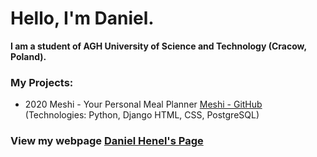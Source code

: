 # Hello, I'm Daniel.

**I am a student of AGH University of Science and Technology (Cracow, Poland).**

### My Projects:

* 2020 Meshi - Your Personal Meal Planner [Meshi - GitHub](https://github.com/AGH-Narzedzia-Informatyczne/meshi)
  (Technologies: Python, Django HTML, CSS, PostgreSQL)
 
### View my webpage [Daniel Henel's Page](https://danielhenel.github.io)
